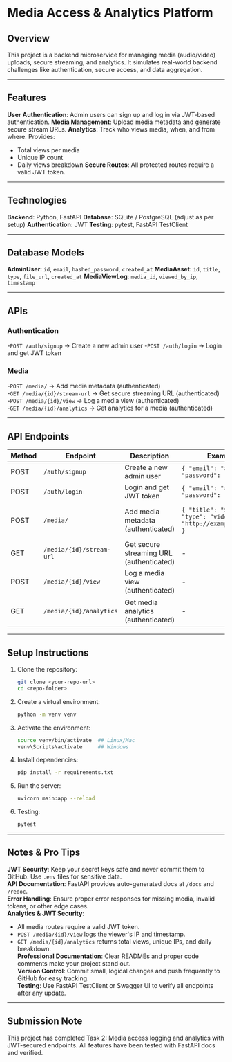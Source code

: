 # Media Access & Analytics Platform

## Overview

This project is a backend microservice for managing media (audio/video) uploads, secure streaming, and analytics. It simulates real-world backend challenges like authentication, secure access, and data aggregation.

---

## Features

 **User Authentication**: Admin users can sign up and log in via JWT-based authentication.
 **Media Management**: Upload media metadata and generate secure stream URLs.
 **Analytics**: Track who views media, when, and from where. Provides:

- Total views per media
- Unique IP count
- Daily views breakdown
 **Secure Routes**: All protected routes require a valid JWT token.

---

## Technologies

 **Backend**: Python, FastAPI
 **Database**: SQLite / PostgreSQL (adjust as per setup)
 **Authentication**: JWT
 **Testing**: pytest, FastAPI TestClient

---

## Database Models

 **AdminUser**: `id`, `email`, `hashed_password`, `created_at`
 **MediaAsset**: `id`, `title`, `type`, `file_url`, `created_at`
 **MediaViewLog**: `media_id`, `viewed_by_ip`, `timestamp`

---

## APIs

### Authentication

-`POST /auth/signup` → Create a new admin user
-`POST /auth/login` → Login and get JWT token

### Media

-`POST /media/` → Add media metadata (authenticated)  
-`GET /media/{id}/stream-url` → Get secure streaming URL (authenticated)  
-`POST /media/{id}/view` → Log a media view (authenticated)  
-`GET /media/{id}/analytics` → Get analytics for a media (authenticated)

---

## API Endpoints

| Method | Endpoint | Description | Example Request | Example Response |
|--------|----------|-------------|-----------------|----------------|
| POST | `/auth/signup` | Create a new admin user | `{ "email": "admin@example.com", "password": "pass123" }` | `{ "message": "User created" }` |
| POST | `/auth/login` | Login and get JWT token | `{ "email": "admin@example.com", "password": "pass123" }` | `{ "token": "eyJhbGciOiJIUzI..." }` |
| POST | `/media/` | Add media metadata (authenticated) | `{ "title": "Sample Media", "type": "video", "file_url": "http://example.com/sample.mp4" }` | `{ "id": 1, "title": "Sample Media", "type": "video", "file_url": "http://example.com/sample.mp4" }` |
| GET | `/media/{id}/stream-url` | Get secure streaming URL (authenticated) | - | `{ "stream_url": "http://example.com/sample.mp4" }` |
| POST | `/media/{id}/view` | Log a media view (authenticated) | - | `{ "message": "View logged for media 1 from IP 127.0.0.1" }` |
| GET | `/media/{id}/analytics` | Get media analytics (authenticated) | - | `{ "total_views": 1, "unique_ips": 1, "views_per_day": { "2025-08-15": 1 } }` |

---

## Setup Instructions

1. Clone the repository:

   ```bash
   git clone <your-repo-url>
   cd <repo-folder>

2. Create a virtual environment:

    ```bash
    python -m venv venv

3. Activate the environment:

    ```bash
    source venv/bin/activate  ## Linux/Mac
    venv\Scripts\activate     ## Windows

4. Install dependencies:

    ```bash
    pip install -r requirements.txt

5. Run the server:

    ```bash
    uvicorn main:app --reload

6. Testing:

    ```bash
    pytest

---

## Notes & Pro Tips

**JWT Security**: Keep your secret keys safe and never commit them to GitHub. Use `.env` files for sensitive data.  
**API Documentation**: FastAPI provides auto-generated docs at `/docs` and `/redoc`.  
**Error Handling**: Ensure proper error responses for missing media, invalid tokens, or other edge cases.  
**Analytics & JWT Security**:  

- All media routes require a valid JWT token.  
- `POST /media/{id}/view` logs the viewer's IP and timestamp.  
- `GET /media/{id}/analytics` returns total views, unique IPs, and daily breakdown.  
**Professional Documentation**: Clear READMEs and proper code comments make your project stand out.  
**Version Control**: Commit small, logical changes and push frequently to GitHub for easy tracking.  
**Testing**: Use FastAPI TestClient or Swagger UI to verify all endpoints after any update.  

---

## Submission Note

This project has completed Task 2: Media access logging and analytics with JWT-secured endpoints. All features have been tested with FastAPI docs and verified.
